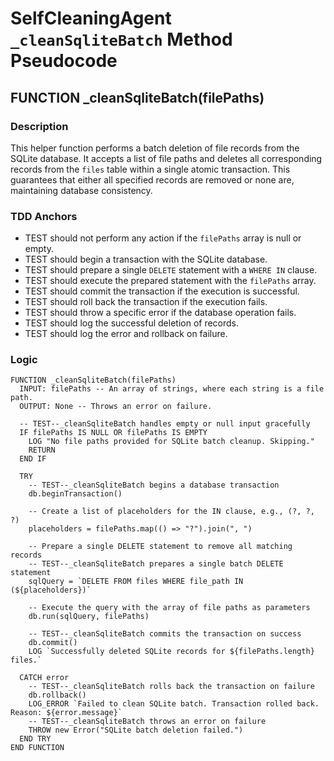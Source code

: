 # SelfCleaningAgent `_cleanSqliteBatch` Method Pseudocode

## FUNCTION _cleanSqliteBatch(filePaths)

### Description
This helper function performs a batch deletion of file records from the SQLite database. It accepts a list of file paths and deletes all corresponding records from the `files` table within a single atomic transaction. This guarantees that either all specified records are removed or none are, maintaining database consistency.

### TDD Anchors
-   TEST should not perform any action if the `filePaths` array is null or empty.
-   TEST should begin a transaction with the SQLite database.
-   TEST should prepare a single `DELETE` statement with a `WHERE IN` clause.
-   TEST should execute the prepared statement with the `filePaths` array.
-   TEST should commit the transaction if the execution is successful.
-   TEST should roll back the transaction if the execution fails.
-   TEST should throw a specific error if the database operation fails.
-   TEST should log the successful deletion of records.
-   TEST should log the error and rollback on failure.

### Logic
```pseudocode
FUNCTION _cleanSqliteBatch(filePaths)
  INPUT: filePaths -- An array of strings, where each string is a file path.
  OUTPUT: None -- Throws an error on failure.

  -- TEST--_cleanSqliteBatch handles empty or null input gracefully
  IF filePaths IS NULL OR filePaths IS EMPTY
    LOG "No file paths provided for SQLite batch cleanup. Skipping."
    RETURN
  END IF

  TRY
    -- TEST--_cleanSqliteBatch begins a database transaction
    db.beginTransaction()

    -- Create a list of placeholders for the IN clause, e.g., (?, ?, ?)
    placeholders = filePaths.map(() => "?").join(", ")
    
    -- Prepare a single DELETE statement to remove all matching records
    -- TEST--_cleanSqliteBatch prepares a single batch DELETE statement
    sqlQuery = `DELETE FROM files WHERE file_path IN (${placeholders})`
    
    -- Execute the query with the array of file paths as parameters
    db.run(sqlQuery, filePaths)

    -- TEST--_cleanSqliteBatch commits the transaction on success
    db.commit()
    LOG `Successfully deleted SQLite records for ${filePaths.length} files.`

  CATCH error
    -- TEST--_cleanSqliteBatch rolls back the transaction on failure
    db.rollback()
    LOG_ERROR `Failed to clean SQLite batch. Transaction rolled back. Reason: ${error.message}`
    -- TEST--_cleanSqliteBatch throws an error on failure
    THROW new Error("SQLite batch deletion failed.")
  END TRY
END FUNCTION